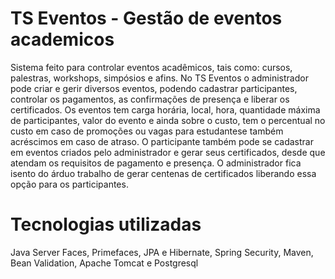 # TS Eventos - Gestão de eventos academicos
Sistema feito para controlar eventos acadêmicos, tais como: cursos, palestras, workshops, simpósios e afins. No TS Eventos o administrador pode criar e gerir diversos eventos, podendo cadastrar participantes, controlar os pagamentos, as confirmações de presença e liberar os certificados. Os eventos tem carga horária, local, hora, quantidade máxima de participantes, valor do evento e ainda sobre o custo, tem o percentual no custo em caso de promoções ou vagas para estudantese também acréscimos em caso de atraso. O participante também pode se cadastrar em eventos criados pelo administrador e gerar seus certificados, desde que atendam os requisitos de pagamento e presença. O administrador fica isento do árduo trabalho de gerar centenas de certificados liberando essa opção para os participantes.
# Tecnologias utilizadas
Java Server Faces, Primefaces, JPA e Hibernate, Spring Security, Maven, Bean Validation, Apache Tomcat e Postgresql
 

